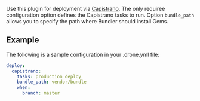 Use this plugin for deployment via [Capistrano](http://capistranorb.com/).
The only requiree configuration option defines the Capistrano tasks to run.
Option `bundle_path` allows you to specify the path where Bundler should
install Gems.

## Example

The following is a sample configuration in your .drone.yml file:

```yaml
deploy:
  capistrano:
    tasks: production deploy
    bundle_path: vendor/bundle
    when:
      branch: master
```
